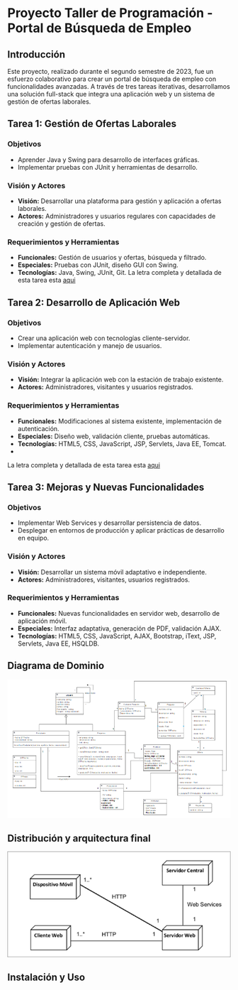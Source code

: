 # Proyecto Taller de Programación - Portal de Búsqueda de Empleo

## Introducción
Este proyecto, realizado durante el segundo semestre de 2023, fue un esfuerzo colaborativo para crear un portal de búsqueda de empleo con funcionalidades avanzadas. A través de tres tareas iterativas, desarrollamos una solución full-stack que integra una aplicación web y un sistema de gestión de ofertas laborales.

## Tarea 1: Gestión de Ofertas Laborales
### Objetivos
- Aprender Java y Swing para desarrollo de interfaces gráficas.
- Implementar pruebas con JUnit y herramientas de desarrollo.

### Visión y Actores
- **Visión:** Desarrollar una plataforma para gestión y aplicación a ofertas laborales.
- **Actores:** Administradores y usuarios regulares con capacidades de creación y gestión de ofertas.

### Requerimientos y Herramientas
- **Funcionales:** Gestión de usuarios y ofertas, búsqueda y filtrado.
- **Especiales:** Pruebas con JUnit, diseño GUI con Swing.
- **Tecnologías:** Java, Swing, JUnit, Git.
La letra completa y detallada de esta tarea esta [aqui](https://github.com/FranciszekaMateu/tprog-trabajoUy/blob/main/docs/Tarea1_2023-v1.1.pdf)

## Tarea 2: Desarrollo de Aplicación Web
### Objetivos
- Crear una aplicación web con tecnologías cliente-servidor.
- Implementar autenticación y manejo de usuarios.

### Visión y Actores
- **Visión:** Integrar la aplicación web con la estación de trabajo existente.
- **Actores:** Administradores, visitantes y usuarios registrados.

### Requerimientos y Herramientas
- **Funcionales:** Modificaciones al sistema existente, implementación de autenticación.
- **Especiales:** Diseño web, validación cliente, pruebas automáticas.
- **Tecnologías:** HTML5, CSS, JavaScript, JSP, Servlets, Java EE, Tomcat.
- 
La letra completa y detallada de esta tarea esta [aqui](https://github.com/FranciszekaMateu/tprog-trabajoUy/blob/main/docs/Tarea2_2023_v1.0.pdf)

## Tarea 3: Mejoras y Nuevas Funcionalidades
### Objetivos
- Implementar Web Services y desarrollar persistencia de datos.
- Desplegar en entornos de producción y aplicar prácticas de desarrollo en equipo.

### Visión y Actores
- **Visión:** Desarrollar un sistema móvil adaptativo e independiente.
- **Actores:** Administradores, visitantes, usuarios registrados.

### Requerimientos y Herramientas
- **Funcionales:** Nuevas funcionalidades en servidor web, desarrollo de aplicación móvil.
- **Especiales:** Interfaz adaptativa, generación de PDF, validación AJAX.
- **Tecnologías:** HTML5, CSS, JavaScript, AJAX, Bootstrap, iText, JSP, Servlets, Java EE, HSQLDB.


## Diagrama de Dominio
![Diagrama de dominio](./docs/digModel.png)

## Distribución y arquitectura final
![Distribucion](./docs/distribucion.png)

## Instalación y Uso




